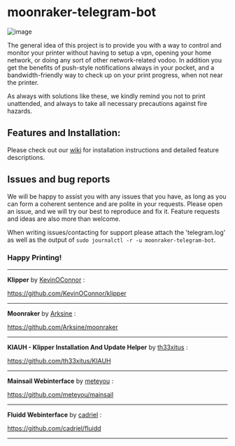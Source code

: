 # moonraker-telegram-bot

![image](https://user-images.githubusercontent.com/51682059/140623765-3b839b4b-40c2-4f87-8969-6cb609f2c5f1.png)


The general idea of this project is to provide you with a way to control and monitor your printer without having to setup a vpn, opening your home network, or doing any sort of other network-related vodoo.
In addition you get the benefits of push-style notifications always in your pocket, and a bandwidth-friendly way to check up on your print progress, when not near the printer.

As always with solutions like these, we kindly remind you not to print unattended, and always to take all necessary precautions against fire hazards.


## Features and Installation:

Please check out our [wiki](https://github.com/nlef/moonraker-telegram-bot/wiki) for installation instructions and detailed feature descriptions.

## Issues and bug reports

We will be happy to assist you with any issues that you have, as long as you can form a coherent sentence and are polite in your requests.
Please open an issue, and we will try our best to reproduce and fix it.
Feature requests and ideas are also more than welcome.

When writing issues/contacting for support please attach the 'telegram.log' as well as the output of `sudo journalctl -r -u moonraker-telegram-bot`.




### Happy Printing!





---

**Klipper** by [KevinOConnor](https://github.com/KevinOConnor) :

https://github.com/KevinOConnor/klipper

---
**Moonraker** by [Arksine](https://github.com/Arksine) :

https://github.com/Arksine/moonraker

---

**KIAUH - Klipper Installation And Update Helper** by [th33xitus](https://github.com/th33xitus) :

https://github.com/th33xitus/KIAUH

---

**Mainsail Webinterface** by [meteyou](https://github.com/meteyou) :

https://github.com/meteyou/mainsail

---

**Fluidd Webinterface** by [cadriel](https://github.com/cadriel) :

https://github.com/cadriel/fluidd

---
